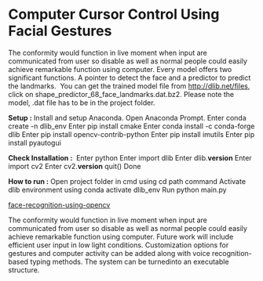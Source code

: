 # Computer Cursor Control Using Facial Gestures
 The conformity would function in live moment when input are communicated from user so disable as well as normal people could easily achieve remarkable function using computer.
Every model offers two significant functions. A pointer to detect the face and a predictor to predict the landmarks. 
You can get the trained model file from http://dlib.net/files, click on shape_predictor_68_face_landmarks.dat.bz2. Please note the model, .dat file has to be in the project folder.

**Setup :**
Install and setup Anaconda.
Open Anaconda Prompt.
Enter conda create -n dlib_env
Enter pip install cmake
Enter conda install -c conda-forge dlib
Enter pip install opencv-contrib-python
Enter pip install imutils
Enter pip install pyautogui

**Check Installation :** 
Enter python
Enter import dlib
Enter dlib.__version__
Enter import cv2
Enter cv2.__version__
quit()
Done

**How to run :**
Open project folder in cmd using cd path command
Activate dlib environment using conda activate dlib_env
Run python main.py

  [face-recognition-using-opencv](https://user-images.githubusercontent.com/67729118/128348073-d24079bf-c037-47f5-a5d0-77ee6f28d08d.jpg)


The conformity would function in live moment when input are communicated from user so disable as well as normal people could easily achieve remarkable function using computer. Future work will include efficient user input in low light conditions. Customization options for gestures and computer activity can be added along with voice recognition-based typing methods. The system can be turnedinto an executable structure.
